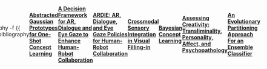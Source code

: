 ```yaml
---

layout: page

permalink: /research/

title: research

description: some ongoing research projects

nav: true

nav_order: 2

---
```



<!-- _pages/publications.md -->

<div class="publications">

{% bibliography -f {{ site.scholar.bibliography }} %}

</div>

<head>
    <meta charset="UTF-8">
    <meta name="viewport" content="width=device-width, initial-scale=1.0">
</head>

<hr>
<body style="display: flex; justify-content: center; align-items: center; height: 100vh; margin: 0;">
    <div style="text-align: left;">
        <b><a href = "http://arxiv.org/abs/2408.17251">Abstracted Gaussian Prototypes for One-Shot Concept Learning</a></b>
    </div>
</body>

<hr>
<body style="display: flex; justify-content: center; align-items: center; height: 100vh; margin: 0;">
    <div style="text-align: left;">
        <b><a href = "https://dl.acm.org/doi/10.1145/3610978.3640550">A Decision Framework for AR, Dialogue and Eye Gaze to Enhance Human-Robot Collaboration</a></b>
    </div>
</body>

<hr>
<body style="display: flex; justify-content: center; align-items: center; height: 100vh; margin: 0;">
    <div style="text-align: left;">
        <b><a href = "https://arxiv.org/abs/2305.04685">ARDIE: AR, Dialogue, and Eye Gaze Policies for Human-Robot Collaboration</a></b>
    </div>
</body>


<hr>
<body style="display: flex; justify-content: center; align-items: center; height: 100vh; margin: 0;">
    <div style="text-align: left;">
        <b><a href = "https://github.com/bosonphoton/CaltechSURF2023">Crossmodal Sensory Integration in Visual Filling-in</a></b>
    </div>
</body>

<hr>
<body style="display: flex; justify-content: center; align-items: center; height: 100vh; margin: 0;">
    <div style="text-align: left;">
        <b><a href = "https://github.com/bosonphoton/BayesianConceptLearning">Bayesian Concept Learning</a></b>
    </div>
</body>

<hr>
<body style="display: flex; justify-content: center; align-items: center; height: 100vh; margin: 0;">
    <div style="text-align: left;">
        <b><a href = "https://www.researchgate.net/publication/370971017_Assessing_Creativity_Transliminality_Personality_Affect_and_Psychopathology">Assessing Creativity: Transliminality, Personality, Affect, and Psychopathology</a></b>
    </div>
</body>

<hr>

<a href = "/assets/EA.pdf"><b>An Evolutionary Partitioning Approach For an Ensemble Classifier</b></a>